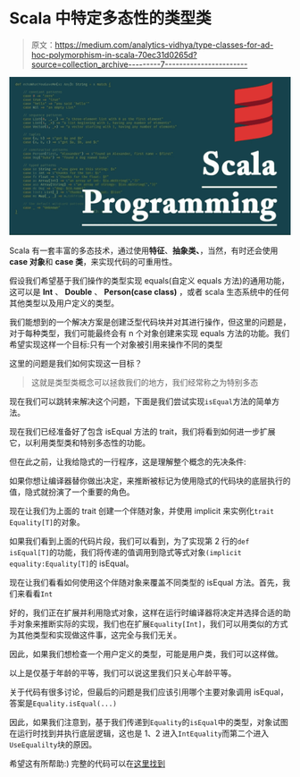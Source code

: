 # Scala 中特定多态性的类型类

> 原文：<https://medium.com/analytics-vidhya/type-classes-for-ad-hoc-polymorphism-in-scala-70ec31d0265d?source=collection_archive---------7----------------------->

![](img/a78b20aa6c66fcbd1661312e0a27c236.png)

Scala 有一套丰富的多态技术，通过使用**特征**、**抽象类、**，当然，有时还会使用 **case 对象**和 **case 类**，来实现代码的可重用性。

假设我们希望基于我们操作的类型实现 equals(自定义 equals 方法)的通用功能，这可以是 **Int** 、 **Double** 、 **Person(case class)** ，或者 scala 生态系统中的任何其他类型以及用户定义的类型。

我们能想到的一个解决方案是创建泛型代码块并对其进行操作，但这里的问题是，对于每种类型，我们可能最终会有 n 个对象创建来实现 equals 方法的功能。我们希望实现这样一个目标:只有一个对象被引用来操作不同的类型

这里的问题是我们如何实现这一目标？

> 这就是类型类概念可以拯救我们的地方，我们经常称之为特别多态

现在我们可以跳转来解决这个问题，下面是我们尝试实现`isEqual`方法的简单方法。

现在我们已经准备好了包含 isEqual 方法的 trait，我们将看到如何进一步扩展它，以利用类型类和特别多态性的功能。

但在此之前，让我给隐式的一行程序，这是理解整个概念的先决条件:

如果你想让编译器替你做出决定，来推断被标记为使用隐式的代码块的底层执行的值，隐式就扮演了一个重要的角色。

现在让我们为上面的 trait 创建一个伴随对象，并使用 implicit 来实例化`trait Equality[T]`的对象。

如果我们看到上面的代码片段，我们可以看到，为了实现第 2 行的`def isEqual[T]`的功能，我们将传递的值调用到隐式等式对象`(implicit equality:Equality[T]`的 isEqual。

现在让我们看看如何使用这个伴随对象来覆盖不同类型的 isEqual 方法。首先，我们来看看`Int`

好的，我们正在扩展并利用隐式对象，这样在运行时编译器将决定并选择合适的助手对象来推断实际的实现，我们也在扩展`Equality[Int]`，我们可以用类似的方式为其他类型和实现做这件事，这完全与我们无关。

因此，如果我们想检查一个用户定义的类型，可能是用户类，我们可以这样做。

以上是仅基于年龄的平等，我们可以说这里我们只关心年龄平等。

关于代码有很多讨论，但最后的问题是我们应该引用哪个主要对象调用 isEqual，答案是`Equality.isEqual(...)`

因此，如果我们注意到，基于我们传递到`Equality`的`isEqual`中的类型，对象试图在运行时找到并执行底层逻辑，这也是 1、2 进入`IntEquality`而第二个进入`UseEqualilty`块的原因。

希望这有所帮助:)
完整的代码可以在[这里找到](https://gist.github.com/amitprasad119/cfac1a84aab7e7c563fc3ab55b4e6454)